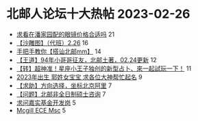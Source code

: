 # 北邮人论坛十大热帖 2023-02-26

- [求看在潘家园配的眼镜价格合适吗](https://bbs.byr.cn/article/Health/230328) 21
- [【沙雕图】（代班）2.26](https://bbs.byr.cn/article/Picture/3337505) 16
- [手把手教你【搭讪北邮mm】](https://bbs.byr.cn/article/Feeling/1737576) 14
- [【王道】94年小哥哥征友，北邮土著，02.24更新](https://bbs.byr.cn/article/Friends/2028864) 12
- [【转】超神准！星座小王子独创的新型占卜、來一起試玩一下！](https://bbs.byr.cn/article/Constellations/326533) 11
- [2023年出生 郭姓女宝宝 求各位大神帮忙起名](https://bbs.byr.cn/article/Talking/6380034) 9
- [【求助】方向选择，坐标北京阿里](https://bbs.byr.cn/article/WorkLife/1196715) 7
- [【问题】北邮非全日制硕士咨询](https://bbs.byr.cn/article/AimGraduate/1222109) 7
- [求问嘉实基金开发岗](https://bbs.byr.cn/article/Job/2185730) 5
- [Mcgill ECE Msc](https://bbs.byr.cn/article/GoAbroad/391035) 5


